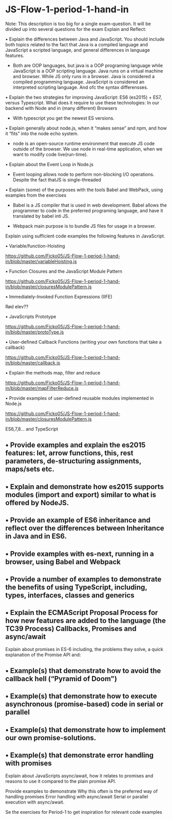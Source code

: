 # JS-Flow-1-period-1-hand-in

Note: This description is too big for a single exam-question. It will be divided up into several questions for the exam
Explain and Reflect:

•	Explain the differences between Java and JavaScript. You should include both topics related to the fact that Java is a compiled language and JavaScript a scripted language, and general differences in language features.

-	Both are OOP languages, but java is a OOP programing language while JavaScript is a OOP scripting language. Java runs on a virtual machine and browser. While JS only runs in a browser. Java is considered a compiled programming language. JavaScript is considered an interpreted scripting language. And ofc the syntax differensses.

•	Explain the two strategies for improving JavaScript: ES6 (es2015) + ES7, versus Typescript. What does it require to use these technologies: In our backend with Node and in (many different) Browsers

-	With typescript you get the newest ES versions.

•	Explain generally about node.js, when it “makes sense” and npm, and how it “fits” into the node echo system.

-	node is an open-source runtime environment that execute JS code outside of the browser. We use node in real-time application, when we want to modify code live(run-time).

•	Explain about the Event Loop in Node.js

-	Event looping allows node to perform non-blocking I/O operations. Despite the fact thatJS is single-threaded

•	Explain (some) of the purposes with the tools Babel and WebPack, using  examples from the exercises

-	Babel is a JS compiler that is used in web development. Babel allows the programmer to code in the preferred programing language, and have it translated by babel inti JS.

-	Webpack main purpose is to bundle JS files for usage in a browser. 

Explain using sufficient code examples the following features in JavaScript.   

•	Variable/function-Hoisting 

https://github.com/Ficko05/JS-Flow-1-period-1-hand-in/blob/master/variableHoisting.js  

•	Function Closures and the JavaScript Module Pattern 

https://github.com/Ficko05/JS-Flow-1-period-1-hand-in/blob/master/closuresModulePattern.js  

•	Immediately-Invoked Function Expressions (IIFE) 

Rød elev??


•	JavaScripts Prototype

https://github.com/Ficko05/JS-Flow-1-period-1-hand-in/blob/master/protoType.js 

•	User-defined Callback Functions (writing your own functions that take a callback)

https://github.com/Ficko05/JS-Flow-1-period-1-hand-in/blob/master/callback.js 

•	Explain the methods map, filter and reduce

https://github.com/Ficko05/JS-Flow-1-period-1-hand-in/blob/master/mapFilterReduce.js 

•	Provide examples of user-defined reusable modules implemented in Node.js

https://github.com/Ficko05/JS-Flow-1-period-1-hand-in/blob/master/closuresModulePattern.js 

 
ES6,7,8... and TypeScript

•	Provide examples and explain the es2015 features: let, arrow functions, this, rest parameters, de-structuring assignments, maps/sets etc.
-
•	Explain and demonstrate how es2015 supports modules (import and export) similar to what is offered by NodeJS.
-
•	Provide an example of ES6 inheritance and reflect over the differences between Inheritance in Java and in ES6.
-
•	Provide examples with es-next, running in a browser, using Babel and Webpack
-
•	Provide a number of examples to demonstrate the benefits of using TypeScript, including, types, interfaces, classes and generics
-
•	Explain the ECMAScript Proposal Process for how new features are added to the language (the TC39 Process)
Callbacks, Promises and async/await
-

Explain about promises in ES-6 including, the problems they solve, a quick explanation of the Promise API and:

•	Example(s) that demonstrate how to avoid the callback hell  (“Pyramid of Doom")
-
•	Example(s) that demonstrate how to execute asynchronous (promise-based) code in serial or parallel
-
•	Example(s) that demonstrate how to implement our own promise-solutions.
-
•	Example(s) that demonstrate error handling with promises
-

Explain about JavaScripts async/await, how it relates to promises and reasons to use it compared to the plain promise API.


Provide examples to demonstrate 
Why this often is the preferred way of handling promises
Error handling with async/await
Serial or parallel execution with async/await.

Se the exercises for Period-1 to get inspiration for relevant code examples

